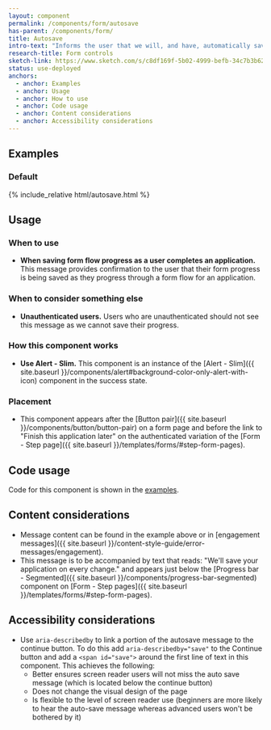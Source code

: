 ```yaml
---
layout: component
permalink: /components/form/autosave
has-parent: /components/form/
title: Autosave
intro-text: "Informs the user that we will, and have, automatically saved their progress in a form flow."
research-title: Form controls
sketch-link: https://www.sketch.com/s/c8df169f-5b02-4999-befb-34c7b3b62ba9/p/DD364E2A-FF85-4009-BA2C-ACA9DA452F57/canvas
status: use-deployed
anchors:
  - anchor: Examples
  - anchor: Usage
  - anchor: How to use
  - anchor: Code usage
  - anchor: Content considerations
  - anchor: Accessibility considerations
---
```


## Examples

### Default

<div class="site-showcase">
  {% include_relative html/autosave.html %}
</div>

## Usage

### When to use

* **When saving form flow progress as a user completes an application.** This message provides confirmation to the user that their form progress is being saved as they progress through a form flow for an application. 

### When to consider something else

* **Unauthenticated users.** Users who are unauthenticated should not see this message as we cannot save their progress.

### How this component works

* **Use Alert - Slim.** This component is an instance of the [Alert - Slim]({{ site.baseurl }}/components/alert#background-color-only-alert-with-icon) component in the success state.

### Placement

* This component appears after the [Button pair]({{ site.baseurl }}/components/button/button-pair) on a form page and before the link to "Finish this application later" on the authenticated variation of the [Form - Step page]({{ site.baseurl }}/templates/forms/#step-form-pages).

## Code usage

Code for this component is shown in the [examples](#examples).

## Content considerations

* Message content can be found in the example above or in [engagement messages]({{ site.baseurl }}/content-style-guide/error-messages/engagement).
* This message is to be accompanied by text that reads: "We'll save your application on every change." and appears just below the [Progress bar - Segmented]({{ site.baseurl }}/components/progress-bar-segmented) component on [Form - Step pages]({{ site.baseurl }}/templates/forms/#step-form-pages).

## Accessibility considerations

* Use `aria-describedby` to link a portion of the autosave message to the continue button. To do this add `aria-describedby="save"` to the Continue button and add a `<span id="save">` around the first line of text in this component. This achieves the following:
    * Better ensures screen reader users will not miss the auto save message (which is located below the continue button)
    * Does not change the visual design of the page
    * Is flexible to the level of screen reader use (beginners are more likely to hear the auto-save message whereas advanced users won't be bothered by it)